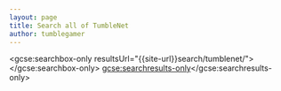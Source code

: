 ```yaml
---
layout: page
title: Search all of TumbleNet
author: tumblegamer
---
```

<script>
  (function() {
    var cx = '013719652570820795841:4rvy0yyrmgw';
    var gcse = document.createElement('script');
    gcse.type = 'text/javascript';
    gcse.async = true;
    gcse.src = 'https://cse.google.com/cse.js?cx=' + cx;
    var s = document.getElementsByTagName('script')[0];
    s.parentNode.insertBefore(gcse, s);
  })();
</script>
<gcse:searchbox-only resultsUrl="{{site-url}}search/tumblenet/"></gcse:searchbox-only>
<gcse:searchresults-only></gcse:searchresults-only>
